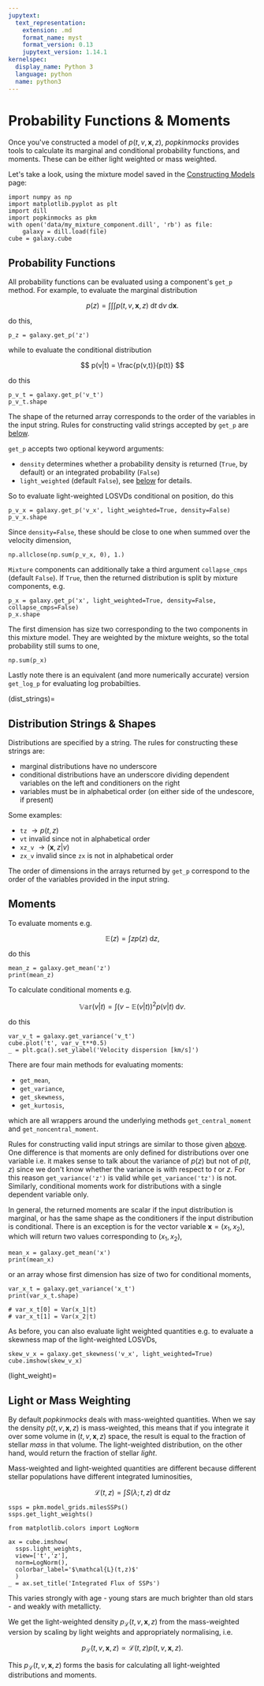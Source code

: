 ```yaml
---
jupytext:
  text_representation:
    extension: .md
    format_name: myst
    format_version: 0.13
    jupytext_version: 1.14.1
kernelspec:
  display_name: Python 3
  language: python
  name: python3
---
```


# Probability Functions \& Moments 

Once you've constructed a model of $p(t, v, \textbf{x}, z)$, _popkinmocks_ provides tools to calculate its marginal and conditional probability functions, and moments. These can be either light weighted or mass weighted.

Let's take a look, using the mixture model saved in the [Constructing Models](constructing_models.md) page:

```{code-cell}
import numpy as np
import matplotlib.pyplot as plt
import dill
import popkinmocks as pkm
with open('data/my_mixture_component.dill', 'rb') as file:
    galaxy = dill.load(file)
cube = galaxy.cube
```

## Probability Functions

All probability functions can be evaluated using a component's `get_p` method. For example, to evaluate the marginal distribution

$$
p(z) = \int\int\int 
  p(t, v, \textbf{x}, z)
  \;\mathrm{d}t \;\mathrm{d}v \;\mathrm{d}\textbf{x}.
$$

do this,

```{code-cell}
p_z = galaxy.get_p('z')
```

while to evaluate the conditional distribution

$$
p(v|t) = \frac{p(v,t)}{p(t)}
$$

do this

```{code-cell}
p_v_t = galaxy.get_p('v_t')
p_v_t.shape
```

The shape of the returned array corresponds to the order of the variables in the input string. Rules for constructing valid strings accepted by `get_p` are [below](dist_strings).

`get_p` accepts two optional keyword arguments:

- `density` determines whether a probability density is returned (`True`, by default) or an integrated probability (`False`)
- `light_weighted` (default `False`), see [below](light_weight) for details.

So to evaluate light-weighted LOSVDs conditional on position, do this

```{code-cell}
p_v_x = galaxy.get_p('v_x', light_weighted=True, density=False)
p_v_x.shape
```

Since `density=False`, these should be close to one when summed over the velocity dimension,

```{code-cell}
np.allclose(np.sum(p_v_x, 0), 1.)
```

`Mixture` components can additionally take a third argument `collapse_cmps` (default `False`). If `True`, then the returned distribution is split by mixture components, e.g.

```{code-cell}
p_x = galaxy.get_p('x', light_weighted=True, density=False, collapse_cmps=False)
p_x.shape
```

The first dimension has size two corresponding to the two components in this mixture model. They are weighted by the mixture weights, so the total probability still sums to one,

```{code-cell}
np.sum(p_x)
```

Lastly note there is an equivalent (and more numerically accurate) version `get_log_p` for evaluating log probabilties.

(dist_strings)=
## Distribution Strings \& Shapes

Distributions are specified by a string. The rules for constructing these strings are:

- marginal distributions have no underscore
- conditional distributions have an underscore dividing dependent variables on the left and conditioners on the right
- variables must be in alphabetical order (on either side of the undescore, if present)

Some examples:

- `tz` $\rightarrow p(t, z)$
- `vt` invalid since not in alphabetical order 
- `xz_v` $\rightarrow (\textbf{x}, z | v)$
- `zx_v` invalid since `zx` is not in alphabetical order 

The order of dimensions in the arrays returned by `get_p` correspond to the order of the variables provided in the input string.

## Moments

To evaluate moments e.g.

$$
\mathbb{E}(z) = \int z p(z) \;\mathrm{d}z,
$$

do this 

```{code-cell}
mean_z = galaxy.get_mean('z')
print(mean_z)
```

To calculate conditional moments e.g.

$$
\mathbb{Var}(v|t) = \int (v - \mathbb{E}(v|t))^2 p(v|t) \;\mathrm{d}v.
$$

do this 

```{code-cell}
var_v_t = galaxy.get_variance('v_t')
cube.plot('t', var_v_t**0.5)
_ = plt.gca().set_ylabel('Velocity dispersion [km/s]')
```

There are four main methods for evaluating moments:

- `get_mean`,
- `get_variance`,
- `get_skewness`,
- `get_kurtosis`,

which are all wrappers around the underlying methods `get_central_moment` and `get_noncentral_moment`.

Rules for constructing valid input strings are similar to those given [above](dist_strings). One difference is that moments are only defined for distributions over one variable i.e. it makes sense to talk about the variance of $p(z)$ but not of $p(t,z)$ since we don't know whether the variance is with respect to $t$ or $z$. For this reason `get_variance('z')` is valid while `get_variance('tz')` is not. Similarly, conditional moments work for distributions with a single dependent variable only.

In general, the returned moments are scalar if the input distribution is marginal, or has the same shape as the conditioners if the input distribution is conditional. There is an exception is for the vector variable $\textbf{x}=(x_1,x_2)$, which will return two values corresponding to $(x_1, x_2)$,

```{code-cell}
mean_x = galaxy.get_mean('x')
print(mean_x)
```

or an array whose first dimension has size of two for conditional moments,

```{code-cell}
var_x_t = galaxy.get_variance('x_t')
print(var_x_t.shape)

# var_x_t[0] = Var(x_1|t)
# var_x_t[1] = Var(x_2|t)
```

As before, you can also evaluate light weighted quantities e.g. to evaluate a skewness map of the light-weighted LOSVDs,

```{code-cell}
skew_v_x = galaxy.get_skewness('v_x', light_weighted=True)
cube.imshow(skew_v_x)
```

(light_weight)=
## Light or Mass Weighting

By default _popkinmocks_ deals with mass-weighted quantities. When we say the density $p(t, v, \textbf{x}, z)$ is mass-weighted, this means that if you integrate it over some volume in $(t, v, \textbf{x}, z)$ space, the result is equal to the fraction of stellar *mass* in that volume. The light-weighted distribution, on the other hand, would return the fraction of stellar *light*.

Mass-weighted and light-weighted quantities are different because different stellar populations have different integrated luminosities,

$$
\mathcal{L}(t,z) = \int S(\lambda ; t, z) \;\mathrm{d}t \;\mathrm{d}z
$$

```{code-cell}
ssps = pkm.model_grids.milesSSPs()
ssps.get_light_weights()

from matplotlib.colors import LogNorm

ax = cube.imshow(
  ssps.light_weights,
  view=['t','z'],
  norm=LogNorm(),
  colorbar_label='$\mathcal{L}(t,z)$'
  )
_ = ax.set_title('Integrated Flux of SSPs')
```

This varies strongly with age - young stars are much brighter than old stars - and weakly with metallicty.

We get the light-weighted density $p_\mathcal{L}(t, v, \textbf{x}, z)$ from the mass-weighted version by scaling by light weights and appropriately normalising, i.e.

$$
p_\mathcal{L}(t, v, \textbf{x}, z) \propto \mathcal{L}(t,z) p(t, v, \textbf{x}, z).
$$

This $p_\mathcal{L}(t, v, \textbf{x}, z)$ forms the basis for calculating all light-weighted distributions and moments.
